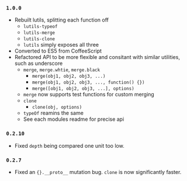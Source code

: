 ### `1.0.0`
- Rebuilt lutils, splitting each function off
	- `lutils-typeof`
	- `lutils-merge`
	- `lutils-clone`
	- `lutils` simply exposes all three
- Converted to ES5 from CoffeeScript
- Refactored API to be more flexible and consitant with similar utilities, such as underscore
	- `merge`, `merge.whtie`, `merge.black`
		- `merge(obj1, obj2, obj3, ...)`
		- `merge(obj1, obj2, obj3, ..., function() {})`
		- `merge([obj1, obj2, obj3, ...], options)`
	- `merge` now supports test functions for custom merging
	- `clone`
		- `clone(obj, options)`
	- `typeOf` reamins the same
	- See each modules readme for precise api

### `0.2.10`
- Fixed `depth` being compared one unit too low.

### `0.2.7`
- Fixed an `{}.__proto__` mutation bug. `clone` is now significantly faster.
